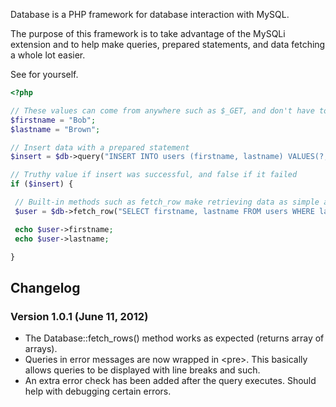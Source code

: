 Database is a PHP framework for database interaction with MySQL.

The purpose of this framework is to take advantage of the MySQLi extension and to help make queries, prepared statements, and data fetching a whole lot easier.

See for yourself.

```php
<?php

// These values can come from anywhere such as $_GET, and don't have to be escaped
$firstname = "Bob";
$lastname = "Brown";

// Insert data with a prepared statement
$insert = $db->query("INSERT INTO users (firstname, lastname) VALUES(?, ?)", array($firstname, $lastname));

// Truthy value if insert was successful, and false if it failed
if ($insert) {

 // Built-in methods such as fetch_row make retrieving data as simple as...
 $user = $db->fetch_row("SELECT firstname, lastname FROM users WHERE lastname = 'Brown'");

 echo $user->firstname;
 echo $user->lastname;

}
```

## Changelog

### Version 1.0.1 (June 11, 2012)

* The Database::fetch_rows() method works as expected (returns array of arrays).
* Queries in error messages are now wrapped in &lt;pre&gt;. This basically allows queries to be displayed with line breaks and such.
* An extra error check has been added after the query executes. Should help with debugging certain errors.